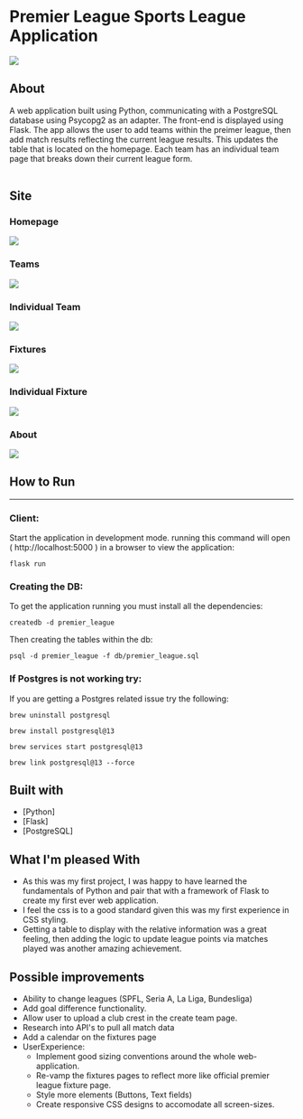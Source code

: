 # Premier League Sports League Application

![](https://seeklogo.com/images/P/premier-league-new-logo-D22A0CE87E-seeklogo.com.png) 

## About

<table>
  <tr>
    A web application built using Python, communicating with a PostgreSQL database using Psycopg2 as an adapter. The front-end is displayed using Flask.
  </tr>
  <tr>
    The app allows the user to add teams within the preimer league, then add match results reflecting the current league results. This updates the table that is located on the homepage.
    Each team has an individual team page that breaks down their current league form.
  </tr>
</table>

## Site

### Homepage

![](https://i.imgur.com/ZbXA3hD.png)

### Teams
![](https://i.imgur.com/vTQbI43.png)

### Individual Team
![](https://i.imgur.com/qaFScK1.png)

### Fixtures
![](https://i.imgur.com/7uEWgO9.png)

### Individual Fixture
![](https://i.imgur.com/Ron40Uf.png)

### About
![](https://i.imgur.com/ppTMzqx.jpg)

## How to Run
----------

### Client:

Start the application in development mode. running this command will open ( http://localhost:5000 ) in a browser to view the application:

    flask run

### Creating the DB:

To get the application running you must install all the dependencies:

    createdb -d premier_league

Then creating the tables within the db:

    psql -d premier_league -f db/premier_league.sql

### If Postgres is not working try:

If you are getting a Postgres related issue try the following:

    brew uninstall postgresql

    brew install postgresql@13

    brew services start postgresql@13

    brew link postgresql@13 --force

## Built with 

- [Python]
- [Flask]
- [PostgreSQL]

What I'm pleased With
---------------------

 - As this was my first project, I was happy to have learned the fundamentals of Python and pair that with a framework of Flask to create my first ever web application.
 - I feel the css is to a good standard given this was my first experience in CSS styling.
 - Getting a table to display with the relative information was a great feeling, then adding the logic to update league points via matches played was another amazing achievement.

Possible improvements
---------------------

 - Ability to change leagues (SPFL, Seria A, La Liga, Bundesliga)
 - Add goal difference functionality.
 - Allow user to upload a club crest in the create team page.
 - Research into API's to pull all match data
 - Add a calendar on the fixtures page
 - UserExperience:
    -   Implement good sizing conventions around the whole web-application.
    -   Re-vamp the fixtures pages to reflect more like official premier league fixture page.
    -   Style more elements (Buttons, Text fields)
    -   Create responsive CSS designs to accomodate all screen-sizes.